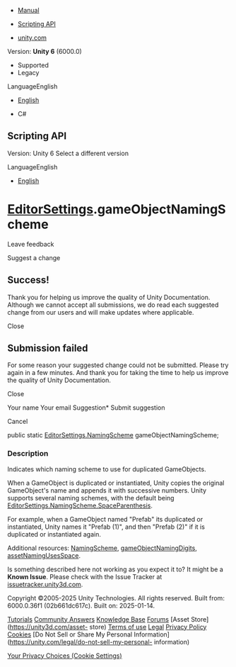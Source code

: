 [ ]()

  * [Manual](../Manual/index.html)
  * [Scripting API](../ScriptReference/index.html)

  * [unity.com](https://unity.com/)

Version: **Unity 6** (6000.0)

  * Supported
  * Legacy

LanguageEnglish

  * [English]()

  * C#

[ ](https://docs.unity3d.com)

## Scripting API

Version: Unity 6 Select a different version

LanguageEnglish

  * [English]()

#  [EditorSettings](EditorSettings.html).gameObjectNamingScheme

Leave feedback

Suggest a change

## Success!

Thank you for helping us improve the quality of Unity Documentation. Although
we cannot accept all submissions, we do read each suggested change from our
users and will make updates where applicable.

Close

## Submission failed

For some reason your suggested change could not be submitted. Please <a>try
again</a> in a few minutes. And thank you for taking the time to help us
improve the quality of Unity Documentation.

Close

Your name Your email Suggestion* Submit suggestion

Cancel

[ ]()

public static [EditorSettings.NamingScheme](EditorSettings.NamingScheme.html)
gameObjectNamingScheme;

### Description

Indicates which naming scheme to use for duplicated GameObjects.

When a GameObject is duplicated or instantiated, Unity copies the original
GameObject's name and appends it with successive numbers. Unity supports
several naming schemes, with the default being
[EditorSettings.NamingScheme.SpaceParenthesis](EditorSettings.NamingScheme.SpaceParenthesis.html).  
  
For example, when a GameObject named "Prefab" its duplicated or instantiated,
Unity names it "Prefab (1)", and then "Prefab (2)" if it is duplicated or
instantiated again.  
  
Additional resources: [NamingScheme](EditorSettings.NamingScheme.html),
[gameObjectNamingDigits](EditorSettings-gameObjectNamingDigits.html),
[assetNamingUsesSpace](EditorSettings-assetNamingUsesSpace.html).

Is something described here not working as you expect it to? It might be a
**Known Issue**. Please check with the Issue Tracker at
[issuetracker.unity3d.com](https://issuetracker.unity3d.com).

Copyright ©2005-2025 Unity Technologies. All rights reserved. Built from:
6000.0.36f1 (02b661dc617c). Built on: 2025-01-14.

[Tutorials](https://unity3d.com/learn) [Community
Answers](https://answers.unity3d.com) [Knowledge
Base](https://support.unity3d.com/hc/en-us)
[Forums](https://forum.unity3d.com) [Asset Store](https://unity3d.com/asset-
store) [Terms of use](https://docs.unity3d.com/Manual/TermsOfUse.html)
[Legal](https://unity.com/legal) [Privacy
Policy](https://unity.com/legal/privacy-policy)
[Cookies](https://unity.com/legal/cookie-policy) [Do Not Sell or Share My
Personal Information](https://unity.com/legal/do-not-sell-my-personal-
information)

[Your Privacy Choices (Cookie Settings)](javascript:void\(0\);)

